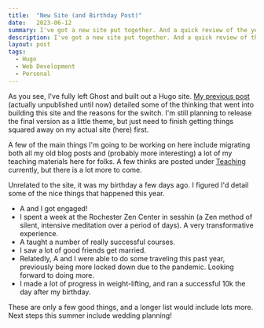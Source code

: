 ```yaml
---
title:  "New Site (and Birthday Post)"
date:   2023-06-12
summary: I've got a new site put together. And a quick review of the year.
description: I've got a new site put together. And a quick review of the year.
layout: post
tags:
  - Hugo
  - Web Development
  - Personal
---
```


As you see, I've fully left Ghost and built out a Hugo site. [My previous post](/posts/2023-03-10-hugo/) (actually unpublished until now) detailed some of the thinking that went into building this site and the reasons for the switch. I'm still planning to release the final version as a little theme, but just need to finish getting things squared away on my actual site (here) first.

A few of the main things I'm going to be working on here include migrating both all my old blog posts and (probably more interesting) a lot of my teaching materials here for folks. A few thinks are posted under [Teaching](/teaching/) currently, but there is a lot more to come.

Unrelated to the site, it was my birthday a few days ago. I figured I'd detail some of the nice things that happened this year.

- A and I got engaged!
- I spent a week at the Rochester Zen Center in sesshin (a Zen method of silent, intensive meditation over a period of days). A very transformative experience.
- A taught a number of really successful courses.
- I saw a lot of good friends get married.
- Relatedly, A and I were able to do some traveling this past year, previously being more locked down due to the pandemic. Looking forward to doing more.
- I made a lot of progress in weight-lifting, and ran a successful 10k the day after my birthday.

These are only a few good things, and a longer list would include lots more. Next steps this summer include wedding planning!
